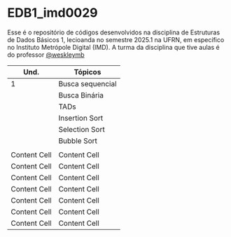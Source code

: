 # EDB1_imd0029

Esse é o repositório de códigos desenvolvidos na disciplina de Estruturas de Dados Básicos 1, lecioanda no semestre 2025.1 na UFRN, em específico no Instituto Metrópole Digital (IMD). A turma da disciplina que tive aulas é do professor <a href="https://github.com/weskleymb"> @weskleymb</a>


| Und.          | Tópicos       |
| ------------- | ------------- |
| 1             | Busca sequencial<br>|
|               |     Busca Binária<br>|
|               |     TADs            |
|               |     Insertion Sort  |
|               |     Selection Sort  | 
|               |     Bubble Sort     |
|               |                      | 
| Content Cell  | Content Cell  |
| Content Cell  | Content Cell  |
| Content Cell  | Content Cell  |
| Content Cell  | Content Cell  |
| Content Cell  | Content Cell  |
| Content Cell  | Content Cell  |
| Content Cell  | Content Cell  |